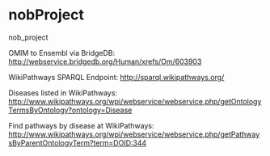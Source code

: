 nobProject
==========

nob_project

OMIM to Ensembl via BridgeDB: http://webservice.bridgedb.org/Human/xrefs/Om/603903

WikiPathways SPARQL Endpoint: http://sparql.wikipathways.org/

Diseases listed in WikiPathways: http://www.wikipathways.org/wpi/webservice/webservice.php/getOntologyTermsByOntology?ontology=Disease

Find pathways by disease at WikiPathways: http://www.wikipathways.org/wpi/webservice/webservice.php/getPathwaysByParentOntologyTerm?term=DOID:344
